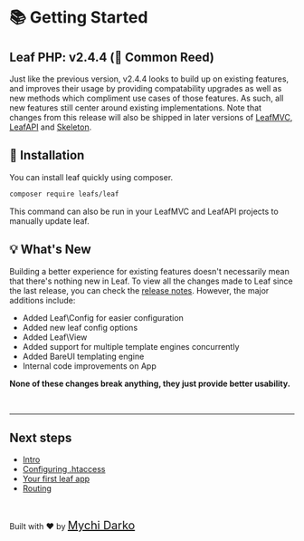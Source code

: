 # 📚 Getting Started

## Leaf PHP: v2.4.4 (🎋 Common Reed)

Just like the previous version, v2.4.4 looks to build up on existing features, and improves their usage by providing compatability upgrades as well as new methods which compliment use cases of those features. As such, all new features still center around existing implementations. Note that changes from this release will also be shipped in later versions of [LeafMVC](/leaf-mvc/), [LeafAPI](/leaf-api/) and [Skeleton](/skeleton/).

## 📁 Installation

You can install leaf quickly using composer.

```bash
composer require leafs/leaf
```

This command can also be run in your LeafMVC and LeafAPI projects to manually update leaf.

## 💡 What's New

Building a better experience for existing features doesn't necessarily mean that there's nothing new in Leaf. To view all the changes made to Leaf since the last release, you can check the [release notes](https://github.com/leafsphp/leaf/releases/tag/v2.4.4). However, the major additions include:

- Added Leaf\Config for easier configuration
- Added new leaf config options
- Added Leaf\View
- Added support for multiple template engines concurrently
- Added BareUI templating engine
- Internal code improvements on App

**None of these changes break anything, they just provide better usability.**

<br>
<hr>

## Next steps

- [Intro](leaf/v/2.4.4/intro/)
- [Configuring .htaccess](leaf/v/2.4.4/intro/htaccess)
- [Your first leaf app](leaf/v/2.4.4/intro/first)
- [Routing](leaf/v/2.4.4/routing/)

<br>

Built with ❤ by <a href="https://mychi.netlify.app" style="font-size: 20px; color: #111;" target="_blank">Mychi Darko</a>
